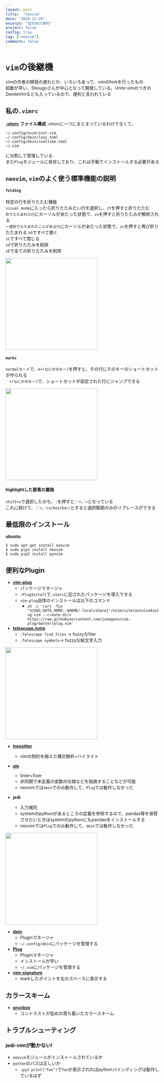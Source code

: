 ```yaml
---
layout: post
title:  "neovim"
date: "2020-12-20"
excerpt: "自分向け資料"
project: false
config: true
tag: ["neovim"]
comments: false
---
```


# `vim`の後継機
vimの作者の開発の遅れとか、いろいろあって、vimのforkを行ったもの  
起動が早い、Shougoさんが中心となって開発している。Unite vimのつぎのDeniteVimなども入っているので、便利と言われている  

## 私の`.vimrc`
[**.vimrc**](https://bitbucket.org/nardtree/gimpei-dot-files/src/master/files/nvim/init.vim)
**ファイル構成**
.vimrcに一つにまとまっているわけでなくて、

```console
~/.config/nvim/init.vim
~/.config/dein/lazy.toml
~/.config/dein/realtime.toml
~/.vim
```

に分割して管理している.  
また`Plug`モジュールに依存しており、これは手動でインストールする必要がある  

## `neovim`, `vim`のよく使う標準機能の説明

#### `folding`
特定の行を折りたたむ機能  
`visual mode`に入ったら折りたたみたい行を選択し、`zf`を押すと折りたたむ  
`折りたたまれた行`にカーソルがあたった状態で、`zo`を押すと折りたたみが解除される  
`一度折りたたまれたことがある行`にカーソルがあたった状態で、`zc`を押すと再び折りたたまれる
`zO`ですべて開く  
`zC`ですべて閉じる  
`zd`で折りたたみを削除  
`zE`で全ての折りたたみを削除  

<div>
  <img style="align: center !important; width: 300px !important;" src="https://user-images.githubusercontent.com/4949982/102696399-56353f80-4271-11eb-9494-e1421b8dd59e.png">
</div>

#### `marks`
`normalモード`で、`m+(なにかのキー)`を押すと、その行にそのキーのショートカットが作られる  
`｀+(なにかのキー)`で、ショートカットが設定された行にジャンプできる 
<div>
  <img style="align: center !important; width: 300px !important;" src="https://user-images.githubusercontent.com/4949982/102696399-56353f80-4271-11eb-9494-e1421b8dd59e.png">
</div>

#### highlightした要素の置換
`shift+v`で選択したのち、`:`を押すと`:'<,'>`となっている  
これに続けて、`:'<,'>s/hoo/bar/`とすると選択範囲のみのリプレースができる  

## 最低限のインストール

**ubuntu**

```console
$ sudo apt-get install neovim
$ sudo pip3 install neovim
$ sudo pip3 install pynvim
```

## 便利なPlugin
 - [**vim-plug**](https://github.com/junegunn/vim-plug)  
     - パッケージマネージャ
     - `:PlugInstall`で`.vimrc`に記されたパッケージを導入できる
     - `vim-plug`自体のインストールは以下のコマンド
         - `sh -c 'curl -fLo "${XDG_DATA_HOME:-$HOME/.local/share}"/nvim/site/autoload/plug.vim --create-dirs https://raw.githubusercontent.com/junegunn/vim-plug/master/plug.vim'`
 - [**telescope.nvim**](https://github.com/nvim-telescope/telescope.nvim)  
     - `:Telescope find_files` -> fuzzyなfiler
     - `:Telescope symbols`-> fuzzyな絵文字入力

<div>
  <img style="align: center !important; width: 300px !important;" src="https://user-images.githubusercontent.com/4949982/102699852-90abd600-428b-11eb-9507-2217803eed84.png">
</div>

 - [**treesitter**](https://github.com/nvim-treesitter/nvim-treesitter)  
     - vimの制約を越えた構文解析+ハイライト
 - [**ale**](https://github.com/dense-analysis/ale)
     - linter+fixer 
     - 非同期で未定義の変数の仕様などを指摘することなどが可能
     - neovimでは`dein`でのみ動作して、`Plug`では動作しなかった  

 - **jedi**
     - 入力補完
     - systemのpythonがあるところの定義を参照するので、pandas等を保管させたいときはsystemのpythonにもpandasをインストールする
     - neovimでは`Plug`でのみ動作して、`dein`では動作しなかった  

<div>
  <img style="align: center !important; width: 300px !important;" src="https://user-images.githubusercontent.com/4949982/102708255-fd06f380-42e4-11eb-895a-9b95a30a6555.png">
</div>

 - [**dein**](https://github.com/Shougo/dein.vim)  
     - Pluginマネージャ
     - `~/.config/dein`にパッケージを管理する
 - [**Plug**](https://github.com/junegunn/vim-plug)  
     - Pluginマネージャ
     - インストールが早い
     - `~/.vim`にパッケージを管理する
 - [**vim-signature**](https://github.com/kshenoy/vim-signature)  
     - markしたポイントを左のスペースに表示する　

## カラースキーム
 - [**gruvbox**](https://github.com/morhetz/gruvbox) 
     - コントラストが低めの落ち着いたカラースキーム

## トラブルシューティング

### jedi-vimが動かない!
 - `neovim`モジュールがインストールされているか
 - `python`のパスは正しいか
     - `:py3 print("foo")`で`foo`が表示されればpythonバインディングは動作しているはず
